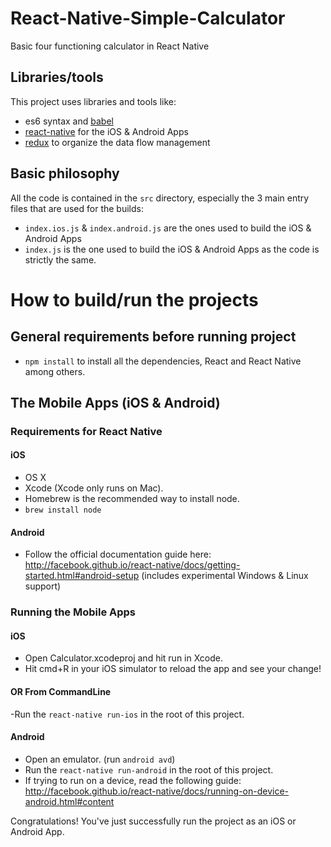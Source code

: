 # React-Native-Simple-Calculator
Basic four functioning calculator in React Native

## Libraries/tools

This project uses libraries and tools like:
- es6 syntax and [babel](https://babeljs.io)
- [react-native](https://facebook.github.io/react-native) for the iOS & Android Apps
- [redux](http://redux.js.org/docs/introduction/) to organize the data flow management

## Basic philosophy

All the code is contained in the `src` directory, especially the 3 main entry files that are used for the builds:
- `index.ios.js` & `index.android.js` are the ones used to build the iOS & Android Apps
- `index.js` is the one used to build the iOS & Android Apps as the code is strictly the same.

# How to build/run the projects

## General requirements before running project

- `npm install` to install all the dependencies, React and React Native among others.

## The Mobile Apps (iOS & Android)

### Requirements for React Native

#### iOS

- OS X
- Xcode (Xcode only runs on Mac).
- Homebrew is the recommended way to install node.
- `brew install node`

#### Android

- Follow the official documentation guide here: http://facebook.github.io/react-native/docs/getting-started.html#android-setup (includes experimental Windows & Linux support)

### Running the Mobile Apps

#### iOS

- Open Calculator.xcodeproj and hit run in Xcode.
- Hit cmd+R in your iOS simulator to reload the app and see your change!

#### OR From CommandLine

-Run the `react-native run-ios` in the root of this project.

#### Android

- Open an emulator. (run `android avd`)
- Run the `react-native run-android` in the root of this project.
- If trying to run on a device, read the following guide: http://facebook.github.io/react-native/docs/running-on-device-android.html#content

Congratulations! You've just successfully run the project as an iOS or Android App.



